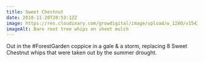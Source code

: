 ```yaml
---
title: Sweet Chestnut
date: 2018-11-28T20:53:12Z
image: https://res.cloudinary.com/growdigital/image/upload/w_1280/v1543435537/sweet-chestnut-8757EEA7.jpg
imageAlt: Bare root tree whips on sheet mulch
---
```


Out in the #ForestGarden coppice in a gale & a storm, replacing 8 Sweet Chestnut whips that were taken out by the summer drought.
